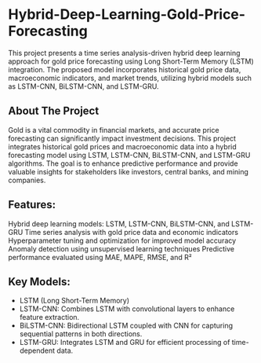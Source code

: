 # Hybrid-Deep-Learning-Gold-Price-Forecasting
This project presents a time series analysis-driven hybrid deep learning approach for gold price forecasting using Long Short-Term Memory (LSTM) integration. The proposed model incorporates historical gold price data, macroeconomic indicators, and market trends, utilizing hybrid models such as LSTM-CNN, BiLSTM-CNN, and LSTM-GRU.

## About The Project
Gold is a vital commodity in financial markets, and accurate price forecasting can significantly impact investment decisions. This project integrates historical gold prices and macroeconomic data into a hybrid forecasting model using LSTM, LSTM-CNN, BiLSTM-CNN, and LSTM-GRU algorithms. The goal is to enhance predictive performance and provide valuable insights for stakeholders like investors, central banks, and mining companies.

## Features:
Hybrid deep learning models: LSTM, LSTM-CNN, BiLSTM-CNN, and LSTM-GRU
Time series analysis with gold price data and economic indicators
Hyperparameter tuning and optimization for improved model accuracy
Anomaly detection using unsupervised learning techniques
Predictive performance evaluated using MAE, MAPE, RMSE, and R²

## Key Models:
* LSTM (Long Short-Term Memory)
* LSTM-CNN: Combines LSTM with convolutional layers to enhance feature extraction.
* BiLSTM-CNN: Bidirectional LSTM coupled with CNN for capturing sequential patterns in both directions.
* LSTM-GRU: Integrates LSTM and GRU for efficient processing of time-dependent data.
